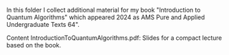 In this folder I collect additional  material for my book "Introduction to Quantum Algorithms" which appeared 2024 as AMS Pure and Applied Undergraduate Texts 64".

Content
  IntroductionToQuantumAlgorithms.pdf: Slides for a compact lecture based on the book.

